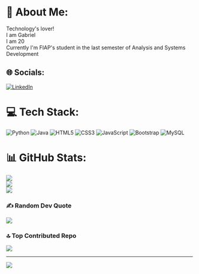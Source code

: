 # 💫 About Me:
Technology's lover!<br>I am Gabriel<br>I am 20<br>Currently I'm FIAP's student in the last semester of Analysis and Systems Development


## 🌐 Socials:
[![LinkedIn](https://img.shields.io/badge/LinkedIn-%230077B5.svg?logo=linkedin&logoColor=white)](https://linkedin.com/in/https://www.linkedin.com/in/gabriel-girami-646715209/) 

# 💻 Tech Stack:
![Python](https://img.shields.io/badge/python-3670A0?style=for-the-badge&logo=python&logoColor=ffdd54) ![Java](https://img.shields.io/badge/java-%23ED8B00.svg?style=for-the-badge&logo=java&logoColor=white) ![HTML5](https://img.shields.io/badge/html5-%23E34F26.svg?style=for-the-badge&logo=html5&logoColor=white) ![CSS3](https://img.shields.io/badge/css3-%231572B6.svg?style=for-the-badge&logo=css3&logoColor=white) ![JavaScript](https://img.shields.io/badge/javascript-%23323330.svg?style=for-the-badge&logo=javascript&logoColor=%23F7DF1E) ![Bootstrap](https://img.shields.io/badge/bootstrap-%23563D7C.svg?style=for-the-badge&logo=bootstrap&logoColor=white) ![MySQL](https://img.shields.io/badge/mysql-%2300f.svg?style=for-the-badge&logo=mysql&logoColor=white)
# 📊 GitHub Stats:
![](https://github-readme-stats.vercel.app/api?username=gabrielgirami2&theme=dark&hide_border=false&include_all_commits=true&count_private=true)<br/>
![](https://github-readme-streak-stats.herokuapp.com/?user=gabrielgirami2&theme=dark&hide_border=false)<br/>
![](https://github-readme-stats.vercel.app/api/top-langs/?username=gabrielgirami2&theme=dark&hide_border=false&include_all_commits=true&count_private=true&layout=compact)

### ✍️ Random Dev Quote
![](https://quotes-github-readme.vercel.app/api?type=horizontal&theme=tokyonight)

### 🔝 Top Contributed Repo
![](https://github-contributor-stats.vercel.app/api?username=gabrielgirami2&limit=5&theme=dark&combine_all_yearly_contributions=true)

---
[![](https://visitcount.itsvg.in/api?id=gabrielgirami2&icon=2&color=1)](https://visitcount.itsvg.in)

<!-- Proudly created with GPRM ( https://gprm.itsvg.in ) -->
